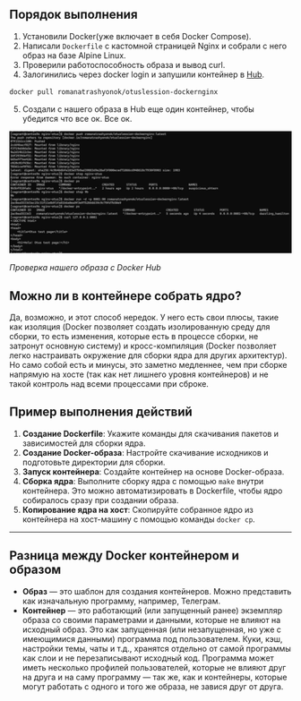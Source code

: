 ## Порядок выполнения

1. Установили Docker(уже включает в себя Docker Compose).
2. Написали `Dockerfile` с кастомной страницей Nginx и собрали с него образ на базе Alpine Linux. 
3. Проверили работоспособность образа и вывод curl.
4. Залогинились через docker login и запушили контейнер в [Hub](https://hub.docker.com/r/romanatrashyonok/otuslession-dockernginx).
```bash
docker pull romanatrashyonok/otuslession-dockernginx
```
5. Создали с нашего образа в Hub еще один контейнер, чтобы убедится что все ок. Все ок.

  ![Проверка нашего образа с Docker Hub](1.jpg)

_Проверка нашего образа с Docker Hub_


## Можно ли в контейнере собрать ядро?

Да, возможно, и этот способ нередок. 
У него есть свои плюсы, такие как изоляция (Docker позволяет создать изолированную среду для сборки, то есть изменения, которые есть в процессе сборки, не затронут основную систему) и кросс-компиляция (Docker позволяет легко настраивать окружение для сборки ядра для других архитектур). 
Но само собой есть и минусы, это заметно медленнее, чем при сборке напрямую на хосте (так как нет лишнего уровня контейнеров) и не такой контроль над всеми процессами при сброке.

## Пример выполнения действий

1. **Создание Dockerfile**: Укажите команды для скачивания пакетов и зависимостей для сборки ядра.
2. **Создание Docker-образа**: Настройте скачивание исходников и подготовьте директории для сборки.
3. **Запуск контейнера**: Создайте контейнер на основе Docker-образа.
4. **Сборка ядра**: Выполните сборку ядра с помощью `make` внутри контейнера. Это можно автоматизировать в Dockerfile, чтобы ядро собиралось сразу при создании образа.
5. **Копирование ядра на хост**: Скопируйте собранное ядро из контейнера на хост-машину с помощью команды `docker cp`.

---

## Разница между Docker контейнером и образом

- **Образ** — это шаблон для создания контейнеров. Можно представить как изначальную программу, например, Телеграм.
- **Контейнер** — это работающий (или запущенный ранее) экземпляр образа со своими параметрами и данными, которые не влияют на исходный образ. Это как запущенная (или незапущенная, но уже с имеющимися данными) программа под пользователем. Куки, кэш, настройки темы, чаты и т.д., хранятся отдельно от самой программы как слои и не перезаписывают исходный код. Программа может иметь несколько профилей пользователей, которые не влияют друг на друга и на саму программу — так же, как и контейнеры, которые могут работать с одного и того же образа, не завися друг от друга.

